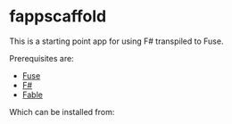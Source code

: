 # fappscaffold

This is a starting point app for using F# transpiled to Fuse.

Prerequisites are:

- [Fuse](http://www.fusetools.com)
- [F#](http://fsharp.org)
- [Fable](https://github.com/fsprojects/Fable)

Which can be installed from: 
